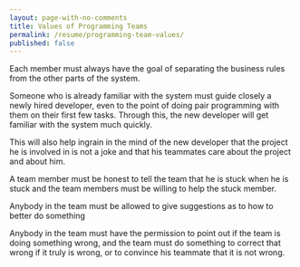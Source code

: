 ```yaml
---
layout: page-with-no-comments
title: Values of Programming Teams
permalink: /resume/programming-team-values/
published: false
---
```




Each member must always have the goal of separating the business rules from the other parts of the system.


Someone who is already familiar with the system must guide closely a newly hired developer, even to the point of doing pair programming with them on their first few tasks. Through this, the new developer will get familiar with the system much quickly.

This will also help ingrain in the mind of the new developer that the project he is involved in is not a joke and that his teammates care about the project and about him.




A team member must be honest to tell the team that he is stuck when he is stuck and the team members must be willing to help the stuck member.



Anybody in the team must be allowed to give suggestions as to how to better do something

Anybody in the team must have the permission to point out if the team is doing something wrong, and the team must do something to correct that wrong if it truly is wrong, or to convince his teammate that it is not wrong.





